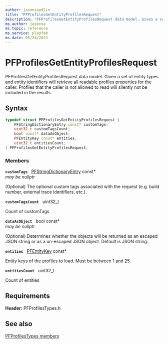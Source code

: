 ```yaml
---
author: jasonsandlin
title: "PFProfilesGetEntityProfilesRequest"
description: "PFProfilesGetEntityProfilesRequest data model. Given a set of entity types and entity identifiers will retrieve all readable profiles properties for the caller. Profiles that the caller is not allowed to read will silently not be included in the results."
ms.author: jasonsa
ms.topic: reference
ms.service: playfab
ms.date: 05/24/2023
---
```


# PFProfilesGetEntityProfilesRequest  

PFProfilesGetEntityProfilesRequest data model. Given a set of entity types and entity identifiers will retrieve all readable profiles properties for the caller. Profiles that the caller is not allowed to read will silently not be included in the results.  

## Syntax  
  
```cpp
typedef struct PFProfilesGetEntityProfilesRequest {  
    PFStringDictionaryEntry const* customTags;  
    uint32_t customTagsCount;  
    bool const* dataAsObject;  
    PFEntityKey const* entities;  
    uint32_t entitiesCount;  
} PFProfilesGetEntityProfilesRequest;  
```
  
### Members  
  
**`customTags`** &nbsp; [PFStringDictionaryEntry](../../pftypes/structs/pfstringdictionaryentry.md) const*  
*may be nullptr*  
  
(Optional) The optional custom tags associated with the request (e.g. build number, external trace identifiers, etc.).
  
**`customTagsCount`** &nbsp; uint32_t  
  
Count of customTags
  
**`dataAsObject`** &nbsp; bool const*  
*may be nullptr*  
  
(Optional) Determines whether the objects will be returned as an escaped JSON string or as a un-escaped JSON object. Default is JSON string.
  
**`entities`** &nbsp; [PFEntityKey](../../pftypes/structs/pfentitykey-c.md) const*  
  
Entity keys of the profiles to load. Must be between 1 and 25.
  
**`entitiesCount`** &nbsp; uint32_t  
  
Count of entities
  
  
## Requirements  
  
**Header:** PFProfilesTypes.h
  
## See also  
[PFProfilesTypes members](../pfprofilestypes_members.md)  

  
  
